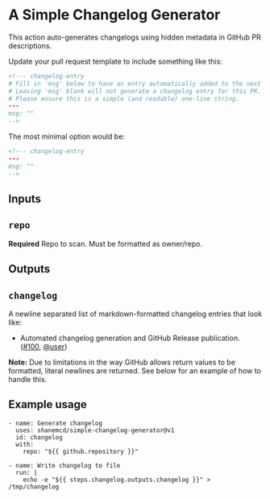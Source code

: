 # A Simple Changelog Generator

This action auto-generates changelogs using hidden metadata in GitHub PR descriptions.

Update your pull request template to include something like this:

```html
<!--- changelog-entry
# Fill in 'msg' below to have an entry automatically added to the next release changelog.
# Leaving 'msg' blank will not generate a changelog entry for this PR.
# Please ensure this is a simple (and readable) one-line string.
---
msg: ""
-->
```

The most minimal option would be:

```html
<!--- changelog-entry
---
msg: ""
-->
```

## Inputs

## `repo`

**Required** Repo to scan. Must be formatted as owner/repo.

## Outputs

## `changelog`

A newline separated list of markdown-formatted changelog entries that look like:

- Automated changelog generation and GitHub Release publication. ([#100](https://github.com/user/repo/pull/100), [@user](https://github.com/<someuser>))

**Note:** Due to limitations in the way GitHub allows return values to be formatted, literal newlines are returned. See below for an example of how to handle this.

## Example usage

```
- name: Generate changelog
  uses: shanemcd/simple-changelog-generator@v1
  id: changelog
  with:
    repo: "${{ github.repository }}"

- name: Write changelog to file
  run: |
    echo -e "${{ steps.changelog.outputs.changelog }}" > /tmp/changelog
```
